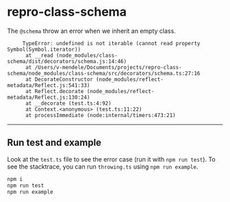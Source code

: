 # repro-class-schema

The `@schema` throw an error when we inherit an empty class.

```
     TypeError: undefined is not iterable (cannot read property Symbol(Symbol.iterator))
      at __read (node_modules/class-schema/dist/decorators/schema.js:14:46)
      at /Users/v-mendele/Documents/projects/repro-class-schema/node_modules/class-schema/src/decorators/schema.ts:27:16
      at DecorateConstructor (node_modules/reflect-metadata/Reflect.js:541:33)
      at Reflect.decorate (node_modules/reflect-metadata/Reflect.js:130:24)
      at __decorate (test.ts:4:92)
      at Context.<anonymous> (test.ts:11:22)
      at processImmediate (node:internal/timers:473:21)

```

---

## Run test and example

Look at the `test.ts` file to see the error case (run it with `npm run test`). To see the stacktrace, you can
run `throwing.ts` using `npm run example`.

```sh
npm i
npm run test
npm run example
```
